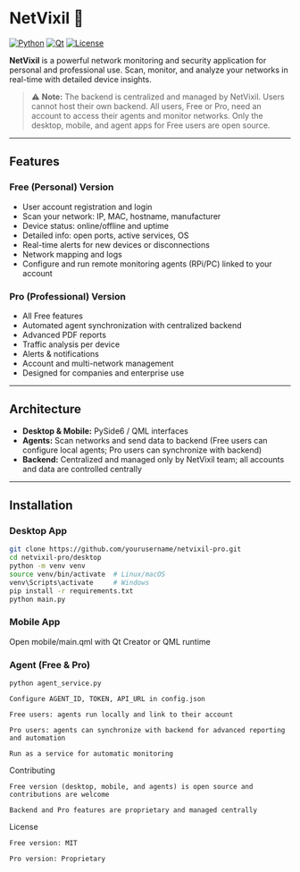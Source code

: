 # NetVixil 🚀

[![Python](https://img.shields.io/badge/python-3.13-blue.svg)](https://www.python.org/)
[![Qt](https://img.shields.io/badge/Qt-QML-green.svg)](https://www.qt.io/)
[![License](https://img.shields.io/badge/license-MIT-yellow.svg)](LICENSE)

**NetVixil** is a powerful network monitoring and security application for personal and professional use. Scan, monitor, and analyze your networks in real-time with detailed device insights.

> ⚠️ **Note:** The backend is centralized and managed by NetVixil. Users cannot host their own backend. All users, Free or Pro, need an account to access their agents and monitor networks. Only the desktop, mobile, and agent apps for Free users are open source.

---

## Features

### Free (Personal) Version

- User account registration and login
- Scan your network: IP, MAC, hostname, manufacturer
- Device status: online/offline and uptime
- Detailed info: open ports, active services, OS
- Real-time alerts for new devices or disconnections
- Network mapping and logs
- Configure and run remote monitoring agents (RPi/PC) linked to your account

### Pro (Professional) Version

- All Free features
- Automated agent synchronization with centralized backend
- Advanced PDF reports
- Traffic analysis per device
- Alerts & notifications
- Account and multi-network management
- Designed for companies and enterprise use

---

## Architecture

- **Desktop & Mobile:** PySide6 / QML interfaces
- **Agents:** Scan networks and send data to backend (Free users can configure local agents; Pro users can synchronize with backend)
- **Backend:** Centralized and managed only by NetVixil team; all accounts and data are controlled centrally

---

## Installation

### Desktop App

```bash
git clone https://github.com/yourusername/netvixil-pro.git
cd netvixil-pro/desktop
python -m venv venv
source venv/bin/activate  # Linux/macOS
venv\Scripts\activate     # Windows
pip install -r requirements.txt
python main.py
```

### Mobile App

Open mobile/main.qml with Qt Creator or QML runtime

### Agent (Free & Pro)

    python agent_service.py

    Configure AGENT_ID, TOKEN, API_URL in config.json

    Free users: agents run locally and link to their account

    Pro users: agents can synchronize with backend for advanced reporting and automation

    Run as a service for automatic monitoring

Contributing

    Free version (desktop, mobile, and agents) is open source and contributions are welcome

    Backend and Pro features are proprietary and managed centrally

License

    Free version: MIT

    Pro version: Proprietary
